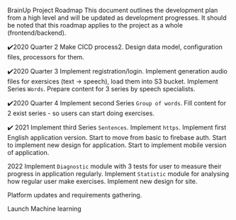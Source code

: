 BrainUp Project Roadmap
This document outlines the development plan from a high level and will be updated as development progresses. 
It should be noted that this roadmap applies to the project as a whole (frontend/backend).

✔️2020 Quarter 2
Make CICD process2.
Design data model, configuration files, processors for them.

✔️2020 Quarter 3
Implement registration/login.
Implement generation audio files for exersices (text -> speech), load them into S3 bucket.
Implement Series `Words`.
Prepare content for 3 series by speech specialists.

✔️2020 Quarter 4
Implement second Series `Group of words`.
Fill content for 2 exist series - so users can start doing exercises.

✔️ 2021 
Implement third Series `Sentences`.
Implement `https`.
Implement first English application version.
Start to move from basic to firebase auth.
Start to implement new design for application.
Start to implement mobile version of application.

2022
Implement `Diagnostic` module with 3 tests for user to measure their progress in application regularly.
Implement `Statistic` module for analysing how regular user make exercises.
Implement new design for site.

Platform updates and requirements gathering.

Launch Machine learning
